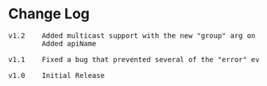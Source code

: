 # Change Log
<pre>
v1.2	Added multicast support with the new "group" arg on socket methods.
		Added apiName

v1.1	Fixed a bug that prevented several of the "error" events from firing. [MOD-533]

v1.0    Initial Release
